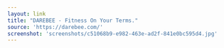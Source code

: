 ```yaml
---
layout: link
title: "DAREBEE - Fitness On Your Terms."
source: 'https://darebee.com/'
screenshot: 'screenshots/c51068b9-e982-463e-ad2f-841e0bc595d4.jpg'
---
```


